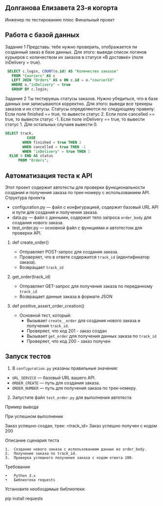 ﻿## Долганова Елизавета 23-я когорта 
Инженер по тестированию плюс 
Финальный проект

## Работа с базой данных
Задание 1
Представь: тебе нужно проверить, отображается ли созданный заказ в базе данных.
Для этого: выведи список логинов курьеров с количеством их заказов в статусе «В доставке» (поле inDelivery = true).

```sql
 SELECT c.login, COUNT(o.id) AS "Количество заказов"
   FROM "Couriers" AS c
   LEFT JOIN "Orders" AS o ON c.id = o."courierId"
   WHERE o."inDelivery" = true
   GROUP BY c.login;
```

Задание 2
Ты тестируешь статусы заказов. Нужно убедиться, что в базе данных они записываются корректно.
Для этого: выведи все трекеры заказов и их статусы. 
Статусы определяются по следующему правилу:
Если поле finished == true, то вывести статус 2.
Если поле canсelled == true, то вывести статус -1.
Если поле inDelivery == true, то вывести статус 1.
Для остальных случаев вывести 0.

```sql
SELECT track,
          CASE
        WHEN finished = true THEN 2
        WHEN cancelled = true THEN -1
        WHEN "inDelivery" = true THEN 1
  ELSE 0 END AS status
      FROM "Orders";
```
## Автоматизация теста к API
Этот проект содержит автотесты для проверки функциональности создания и получения заказа по трек-номеру с использованием API.
Структура проекта
- configuration.py — файл с конфигурацией, содержит базовый URL API и пути для создания и получения заказа.
- data.py — файл с данными, содержит тело запроса `order_body` для создания нового заказа.
- test_order.py — основной файл с функциями и автотестом для проверки API.

1. def create_order()
   - Отправляет POST-запрос для создания заказа.
   - Проверяет, что в ответе содержится `track_id` (идентификатор заказа).
   - Возвращает `track_id` 

2. get_order(track_id)
   - Отправляет GET-запрос для получения заказа по переданному `track_id`
   - Возвращает данные заказа в формате JSON

3. def positive_assert_order_creation()
   - Основной тест, который:
     - Вызывает `create__order` для создания нового заказа и получения `track_id`.
     - Проверяет, что код 201 - заказ создан
     - Вызывает `get_order` для получения данных заказа по `track_id`
     - Проверяет, что код 200 - заказ получен

## Запуск тестов

1.  В `configuration.py` указаны правильные значения:
   - `URL_SERVICE` — базовый URL вашего API.
   - `ORDER_CREATE` — путь для создания заказа.
   - `ORDER_NUMBER` — путь для получения заказа по трек-номеру.

2. Запустите файл `test_order.py` для выполнения автотеста

Пример вывода

При успешном выполнении 

Заказ успешно создан, трек: <track_id>
Заказ успешно получен с кодом 200

Описание сценария теста

	1.	Создание нового заказа с использованием данных из order_body.
	2.	Получение заказа по track_id.
	3.	Проверка успешного получения заказа с кодом ответа 200.

Требования

	•	Python 3.x
	•	Библиотека requests

Установите необходимые библиотеки:

pip install requests
